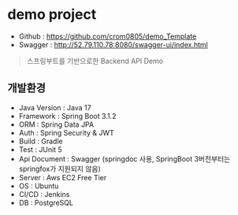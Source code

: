 # demo project
- Github : https://github.com/crom0805/demo_Template
- Swagger : http://52.79.110.78:8080/swagger-ui/index.html

> 스프링부트를 기반으로한 Backend API Demo

## 개발환경
- Java Version : Java 17
- Framework : Spring Boot 3.1.2
- ORM : Spring Data JPA
- Auth : Spring Security & JWT
- Build : Gradle
- Test : JUnit 5
- Api Document : Swagger (springdoc 사용, SpringBoot 3버전부터는 springfox가 지원되지 않음)
- Server : Aws EC2 Free Tier
- OS : Ubuntu
- CI/CD : Jenkins
- DB : PostgreSQL
